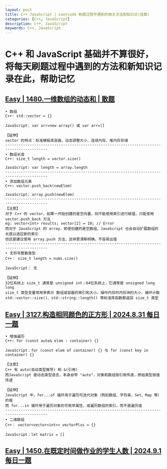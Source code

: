 ```yaml
---
layout: post
title: C++ JavaScript | Leetcode 刷题过程中遇到的相关方法和知识点(连载)
categories: [C++, JavaScript]
description: C++, JavaScript
keywords: C++, JavaScript
---
```


# C++ 和 JavaScript 基础并不算很好，将每天刷题过程中遇到的方法和新知识记录在此，帮助记忆

## <a href="https://leetcode.cn/problems/running-sum-of-1d-array/" target="_blank">Easy | 1480.一维数组的动态和 | 散题</a>

```
• 数组
C++: std::vector = {} 

JavaScript: var arr=new array() 或 var arr=[]

【延伸】
vector 的特点：标准模板库容器、动态调整大小、连续内存、堆内存存储
-----------------------------------------------------------------------------------------
• 数组长度
C++: size_t length = vector.size()

JavaScript: var length = array.length
-----------------------------------------------------------------------------------------
• 添加数组元素
C++: vector.push_back(newElem)

JavaScript: array.push(newElem)
-----------------------------------------------------------------------------------------
【注意】
对于 C++ 的 vector，如果一开始创建的是空向量，则不能使用索引进行赋值，只能使用 vector.push_back 方法
eg: vector<int> results; vector[2] = 10; // Error
而对于 JavaScript 的 array，即使创建的是空数组，JavaScript 也会自动扩展数组的长度以适应新的索引
但还是建议使用 array.push 方法，这样更清晰明确，不容易出错
-----------------------------------------------------------------------------------------
• 无符号整数类型
C++： size_t length = nums.size()

JavaScript： 无

【延伸】
32位系统上 size_t 通常是 unsigned int；64位系统上，它通常是 unsigned long long
size_t 类型变量常用来表示 数组或容器的索引和大小、操作内存时内存块的大小、循环计数
std::vector::size()、std::string::length() 等标准库函数都返回 size_t 类型
```

## <a href="https://leetcode.cn/problems/make-a-square-with-the-same-color/" target="_blank">Easy | 3127.构造相同颜色的正方形 | 2024.8.31 每日一题</a>

```
• 增强遍历
C++: for (const auto& elem : container) {}

JavaScript：for (const elem of container) {} 与 for (const key in container) {}

【注意】
C++ 有 auto(自动类型推导) 和 &(引用)
而JavaScript 是动态类型语言，本身自带 "auto"，对象和数组按引用传递，原始类型按值传递

【延伸】
JavaScript 中，for...of 循环用于遍历可迭代对象（例如数组、字符串、Set、Map 等）的值
而 for...in 循环用于遍历对象的可枚举属性，或遍历数组的索引，而不是遍历值
-----------------------------------------------------------------------------------------
• 二维数组
C++： vector<vector<int>> vectorPlus = {}

JavaScript：let matrix = []
```

## <a href="https://leetcode.cn/problems/running-sum-of-1d-array/" target="_blank">Easy | 1450.在既定时间做作业的学生人数 | 2024.9.1 每日一题</a>
